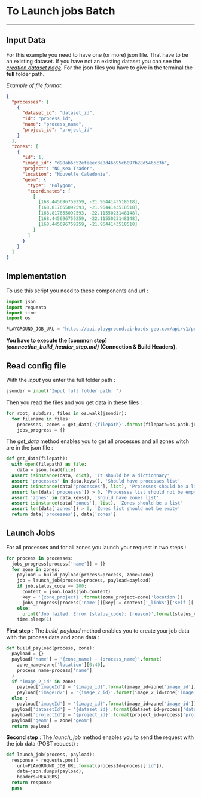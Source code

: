 # To Launch jobs Batch

-----------------

## Input Data

For this example you need to have one (or more) json file. That have to be an existing dataset. If you have not an existing dataset you can see the *[creation dataset page](dataset_creation.md)*. For the json files you have to give in the terminal the **full** folder path.

*Example of file format*:

```json
{
  "processes": [
    {
      "dataset_id": "dataset_id",
      "id": "process_id",
      "name": "process_name",
      "project_id": "project_id"
    }
  ],
  "zones": [
    {
      "id": 1,
      "image_id": "d98ab6c52efeeec3e8d46595c6897b28d5465c3b",
      "project": "NC_Kea Trader",
      "location": "Nouvelle Caledonie",
      "geom": {
        "type": "Polygon",
        "coordinates": [
          [
            [168.445696759259, -21.9644143518518],
            [168.817655092593, -21.9644143518518],
            [168.817655092593, -22.1155023148148],
            [168.445696759259, -22.1155023148148],
            [168.445696759259, -21.9644143518518]
          ]
        ]
      }
    }
  ]
}
```

## Implementation

To use this script you need to these components and url :

```python
import json
import requests
import time
import os

PLAYGROUND_JOB_URL = 'https://api.playground.airbusds-geo.com/api/v1/processes/{processId}/jobs'
```

**You have to execute the [common step]*(connection_build_header_step.md)* (Connection & Build Headers).**

## Read config file

With the *input* you enter the full folder path  :

```python
jsondir = input("Input full folder path: ")
```

Then you read the files and you get data in these files :

```python
for root, subdirs, files in os.walk(jsondir):
  for filename in files:
    processes, zones = get_data('{filepath}'.format(filepath=os.path.join(root, filename)))
    jobs_progress = {}
```

The *get_data* method enables you to get all processes and all zones witch are in the json file :

```python
def get_data(filepath):
  with open(filepath) as file:
    data = json.load(file)
  assert isinstance(data, dict), 'It should be a dictionnary'
  assert 'processes' in data.keys(), 'Should have processes list'
  assert isinstance(data['processes'], list), 'Processes should be a list'
  assert len(data['processes']) > 0, 'Processes list should not be empty'
  assert 'zones' in data.keys(), 'Should have zones list'
  assert isinstance(data['zones'], list), 'Zones should be a list'
  assert len(data['zones']) > 0, 'Zones list should not be empty'
  return data['processes'], data['zones']
```

## Launch Jobs

For all processes and for all zones you launch your request in two steps :

```python
for process in processes:
  jobs_progress[process['name']] = {}
  for zone in zones:
    payload = build_payload(process=process, zone=zone)
    job = launch_job(process=process, payload=payload)
    if job.status_code == 200:
      content = json.loads(job.content)
      key = '{zone_project}'.format(zone_project=zone['location'])
      jobs_progress[process['name']][key] = content['_links']['self']['href']
    else:
      print('Job failed. Error {status_code}: {reason}'.format(status_code=job.status_code, reason=job.reason))
    time.sleep(1)
```

**First step** : The *build_payload* method enables you to create your job data with the process data and zone data :

```python
def build_payload(process, zone):
  payload = {}
  payload['name'] = '{zone_name} - {process_name}'.format(
    zone_name=zone['location'][0:40],
    process_name=process['name']
  )
  if "image_2_id" in zone:
    payload['imageId'] = '{image_id}'.format(image_id=zone['image_id'])
    payload['imageId2'] = '{image_2_id}'.format(image_2_id=zone['image_2_id'])
  else :
    payload['imageId'] = '{image_id}'.format(image_id=zone['image_id'])
  payload['datasetId'] = '{dataset_id}'.format(dataset_id=process['dataset_id'])
  payload['projectId'] = '{project_id}'.format(project_id=process['project_id'])
  payload['geom'] = zone['geom']
  return payload
```

**Second step** : The *launch_job* method enables you to send the request with the job data (POST request) :

```python
def launch_job(process, payload):
  response = requests.post(
    url=PLAYGROUND_JOB_URL.format(processId=process['id']),
    data=json.dumps(payload),
    headers=HEADERS)
  return response
  pass
```